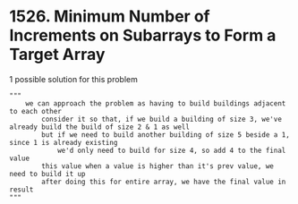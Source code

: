 # 1526. Minimum Number of Increments on Subarrays to Form a Target Array

1 possible solution for this problem  


```
"""
    we can approach the problem as having to build buildings adjacent to each other
        consider it so that, if we build a building of size 3, we've already build the build of size 2 & 1 as well
        but if we need to build another building of size 5 beside a 1, since 1 is already existing
            we'd only need to build for size 4, so add 4 to the final value
        this value when a value is higher than it's prev value, we need to build it up
        after doing this for entire array, we have the final value in result
"""
```

